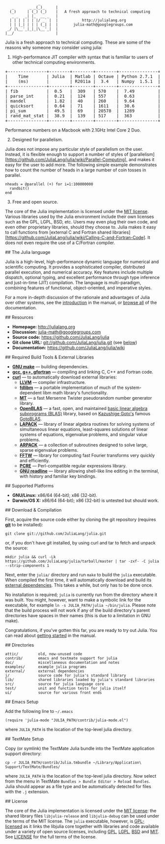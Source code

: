                    _
       _       _ _(_)_     |
      (_)     | (_) (_)    |   A fresh approach to technical computing
       _ _   _| |_  __ _   |
      | | | | | | |/ _` |  |           http://julialang.org
      | | |_| | | | (_| |  |       julia-math@googlegroups.com
     _/ |\__'_|_|_|\__'_|  |
    |__/                   |


Julia is a fresh approach to technical computing. These are some of the reasons why someone may consider using julia:

1. High-performance JIT compiler with syntax that is familiar to users of other technical computing environments.

<pre>
+---------------+--------+--------+--------+---------------+---------+
|    Time       | Julia  | Matlab | Octave | Python 2.7.1  | g++ -O3 |  
|    (ms)       |        | R2011a |  3.4   | Numpy  1.5.1  |  4.6.1  |   
+---------------+--------+--------+--------+---------------+---------+
| fib           |  0.5   |  309   | 570    |  7.49         |  0.179  |
| parse_int     |  0.21  |  124   | 557    |  0.63         |  0.151  |
| mandel        |  1.82  |  40    | 260    |  9.64         |  0.53   |
| quicksort     |  0.64  |  71    | 1611   |  30.6         |  0.6    |
| pi_sum        |  49.5  |  69    | 20578  |  1289         |  49.3   |
| rand_mat_stat |  38.9  |  139   | 517    |  363          |  No Way |
+---------------+--------+--------+--------+---------------+---------+
</pre>
Performance numbers on a Macbook with 2.1GHz Intel Core 2 Duo.

2. Designed for parallelism.

Julia does not impose any particular style of parallelism on the user. Instead, it is flexible enough to support a number of styles of [parallelism][https://github.com/JuliaLang/julia/wiki/Parallel-Computing], and makes it easy for the user to add more. The following simple example demonstrates how to count the number of heads in a large number of coin tosses in parallel.

````
nheads = @parallel (+) for i=1:100000000
  randbit()
end
````

3. Free and open source. 

The core of the Julia implementation is licensed under the [MIT license][MIT]. Various libraries used by the Julia environment include their own licenses such as the GPL, LGPL, BSD, etc. Users may even plug their own code, and even other proprietary libraries, should they choose to. Julia makes it easy to call functions from [external C and Fortran shared libraries][https://github.com/JuliaLang/julia/wiki/Calling-C-and-Fortran-Code]. It does not even require the use of a C/Fortran compiler.

<a name="The-Julia-Language"/>
## The Julia language

Julia is a high-level, high-performance dynamic language for numerical and scientific computing. It provides a sophisticated compiler, distributed parallel execution, and numerical accuracy. Key features include multiple dispatch, optional typing, and excellent performance through type inference and just-in-time (JIT) compilation. The language is multi-paradigm, combining features of functional, object-oriented, and imperative styles.

For a more in-depth discussion of the rationale and advantages of Julia over other systems, see the [introduction](https://github.com/JuliaLang/julia/wiki/Introduction) in the manual, or [browse all](https://github.com/JuliaLang/julia/wiki/) of the documentation.

<a name="Resources"/>
## Resources

- **Homepage:** <http://julialang.org>
- **Discussion:** <julia-math@googlegroups.com>
- **Source code:** <https://github.com/JuliaLang/julia>
- **Git clone URL:** <git://github.com/JuliaLang/julia.git> (see [below](#Download-Compilation))
- **Documentation:** <https://github.com/JuliaLang/julia/wiki>

<a name="Required-Build-Tools-External-Libraries"/>
## Required Build Tools & External Libraries

- **[GNU make][]** — building dependencies.
- **[gcc, g++, gfortran][gcc]** — compiling and linking C, C++ and Fortran code.
- **[curl][]** — to automatically download external libraries:
    - **[LLVM][]**         — compiler infrastructure.
    - **[fdlibm][]**       — a portable implementation of much of the system-dependent libm math library's functionality.
    - **[MT][]**           — a fast Mersenne Twister pseudorandom number generator library.
    - **[OpenBLAS][]**     — a fast, open, and maintained [basic linear algebra subprograms (BLAS)](http://en.wikipedia.org/wiki/Basic_Linear_Algebra_Subprograms) library, based on [Kazushige Goto's](http://en.wikipedia.org/wiki/Kazushige_Goto) famous [GotoBLAS](http://www.tacc.utexas.edu/tacc-projects/gotoblas2/).
    - **[LAPACK][]**       — library of linear algebra routines for solving systems of simultaneous linear equations, least-squares solutions of linear systems of equations, eigenvalue problems, and singular value problems.
    - **[ARPACK][]**       — a collection of subroutines designed to solve large, sparse eigenvalue problems.
    - **[FFTW][]**         — library for computing fast Fourier transforms very quickly and efficiently.
    - **[PCRE][]**         — Perl-compatible regular expressions library.
    - **[GNU readline][]** — library allowing shell-like line editing in the terminal, with history and familiar key bindings.

[GNU make]:     http://www.gnu.org/software/make/
[gcc]:          http://gcc.gnu.org/
[curl]:         http://curl.haxx.se/
[fdlibm]:       http://www.netlib.org/fdlibm/readme
[MT]:           http://www.math.sci.hiroshima-u.ac.jp/~m-mat/MT/emt.html
[OpenBLAS]:     https://github.com/xianyi/OpenBLAS#readme
[LAPACK]:       http://www.netlib.org/lapack/
[ARPACK]:       http://www.caam.rice.edu/software/ARPACK/
[FFTW]:         http://www.fftw.org/
[PCRE]:         http://www.pcre.org/
[GNU readline]: http://cnswww.cns.cwru.edu/php/chet/readline/rltop.html
[LLVM]:         http://www.llvm.org/

<a name="Supported-Platforms"/>
## Supported Platforms

- **GNU/Linux:** x86/64 (64-bit); x86 (32-bit).
- **Darwin/OS X:** x86/64 (64-bit); x86 (32-bit) is untested but should work.

<a name="Download-Compilation"/>
## Download & Compilation

First, acquire the source code either by cloning the git repository (requires **[git](http://git-scm.com/)** to be installed):

    git clone git://github.com/JuliaLang/julia.git

or, if you don't have git installed, by using curl and tar to fetch and unpack the source:

    mkdir julia && curl -Lk https://github.com/JuliaLang/julia/tarball/master | tar -zxf- -C julia --strip-components 1

Next, enter the `julia/` directory and run `make` to build the `julia` executable.
When compiled the first time, it will automatically download and build its [external dependencies](#Required-Build-Tools-External-Libraries).
This takes a while, but only has to be done once.

No installation is required; `julia` is currently run from the directory where it was built.
You might, however, want to make a symbolic link for the executable, for example `ln -s JULIA_PATH/julia ~/bin/julia`.
Please note that the build process will not work if any of the build directory's parent directories have spaces in their names (this is due to a limitation in GNU make).

Congratulations, if you've gotten this far, you are ready to try out Julia.
You can read about [getting started](https://github.com/JuliaLang/julia/wiki/Getting-Started) in the manual.

<a name="Directories"/>
## Directories

    attic/         old, now-unused code
    contrib/       emacs and textmate support for julia
    doc/           miscellaneous documentation and notes
    examples/      example julia programs
    external/      external dependencies
    j/             source code for julia's standard library
    lib/           shared libraries loaded by julia's standard libraries
    src/           source for julia language core
    test/          unit and function tests for julia itself
    ui/            source for various front ends

<a name="Emacs-Setup"/>
## Emacs Setup

Add the following line to `~/.emacs`

    (require 'julia-mode "JULIA_PATH/contrib/julia-mode.el")

where `JULIA_PATH` is the location of the top-level julia directory.

<a name="TextMate-Setup"/>
## TextMate Setup

Copy (or symlink) the TextMate Julia bundle into the TextMate application support directory:

    cp -r JULIA_PATH/contrib/Julia.tmbundle ~/Library/Application\ Support/TextMate/Bundles/

where `JULIA_PATH` is the location of the top-level julia directory.
Now select from the menu in TextMate `Bundles > Bundle Editor > Reload Bundles`.
Julia should appear as a file type and be automatically detected for files with the `.j` extension.

<a name="License"/>
## License

The core of the Julia implementation is licensed under the [MIT license][MIT]:
the shared library files `libjulia-release` and `libjulia-debug` can be used under the terms of the MIT license.
The `julia` executable, however, is [GPL-licensed][GPL] as it links the libjulia core together with libraries and code available under a variety of open source licenses, including [GPL][], [LGPL][], [BSD][] and [MIT][].
See [LICENSE](https://github.com/JuliaLang/julia/blob/master/LICENSE) for the full terms of the license.

[MIT]:  http://en.wikipedia.org/wiki/MIT_License
[GPL]:  http://en.wikipedia.org/wiki/GNU_General_Public_License
[LGPL]: http://en.wikipedia.org/wiki/GNU_Lesser_General_Public_License
[BSD]:  http://en.wikipedia.org/wiki/BSD_licenses
